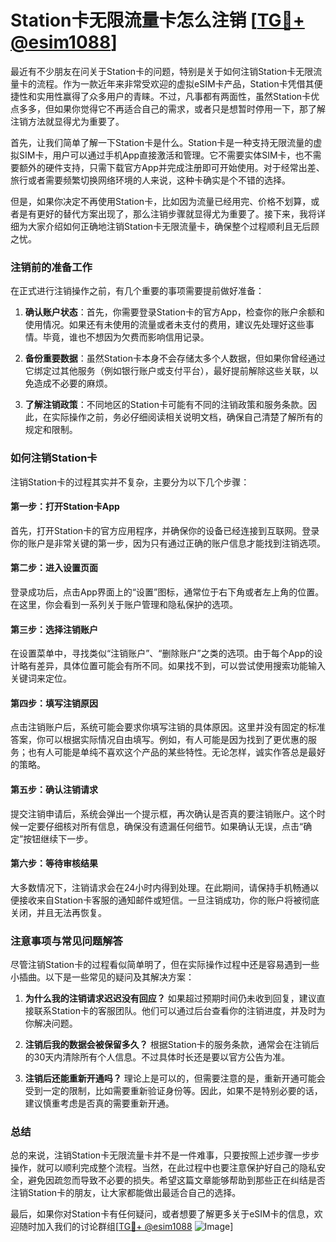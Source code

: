 # Station卡无限流量卡怎么注销 [[TG💪+ @esim1088](https://t.me/s/esim1088)]

最近有不少朋友在问关于Station卡的问题，特别是关于如何注销Station卡无限流量卡的流程。作为一款近年来非常受欢迎的虚拟eSIM卡产品，Station卡凭借其便捷性和实用性赢得了众多用户的青睐。不过，凡事都有两面性，虽然Station卡优点多多，但如果你觉得它不再适合自己的需求，或者只是想暂时停用一下，那了解注销方法就显得尤为重要了。

首先，让我们简单了解一下Station卡是什么。Station卡是一种支持无限流量的虚拟SIM卡，用户可以通过手机App直接激活和管理。它不需要实体SIM卡，也不需要额外的硬件支持，只需下载官方App并完成注册即可开始使用。对于经常出差、旅行或者需要频繁切换网络环境的人来说，这种卡确实是个不错的选择。

但是，如果你决定不再使用Station卡，比如因为流量已经用完、价格不划算，或者是有更好的替代方案出现了，那么注销步骤就显得尤为重要了。接下来，我将详细为大家介绍如何正确地注销Station卡无限流量卡，确保整个过程顺利且无后顾之忧。

### 注销前的准备工作

在正式进行注销操作之前，有几个重要的事项需要提前做好准备：

1. **确认账户状态**：首先，你需要登录Station卡的官方App，检查你的账户余额和使用情况。如果还有未使用的流量或者未支付的费用，建议先处理好这些事情。毕竟，谁也不想因为欠费而影响信用记录。

2. **备份重要数据**：虽然Station卡本身不会存储太多个人数据，但如果你曾经通过它绑定过其他服务（例如银行账户或支付平台），最好提前解除这些关联，以免造成不必要的麻烦。

3. **了解注销政策**：不同地区的Station卡可能有不同的注销政策和服务条款。因此，在实际操作之前，务必仔细阅读相关说明文档，确保自己清楚了解所有的规定和限制。

### 如何注销Station卡

注销Station卡的过程其实并不复杂，主要分为以下几个步骤：

#### 第一步：打开Station卡App

首先，打开Station卡的官方应用程序，并确保你的设备已经连接到互联网。登录你的账户是非常关键的第一步，因为只有通过正确的账户信息才能找到注销选项。

#### 第二步：进入设置页面

登录成功后，点击App界面上的“设置”图标，通常位于右下角或者左上角的位置。在这里，你会看到一系列关于账户管理和隐私保护的选项。

#### 第三步：选择注销账户

在设置菜单中，寻找类似“注销账户”、“删除账户”之类的选项。由于每个App的设计略有差异，具体位置可能会有所不同。如果找不到，可以尝试使用搜索功能输入关键词来定位。

#### 第四步：填写注销原因

点击注销账户后，系统可能会要求你填写注销的具体原因。这里并没有固定的标准答案，你可以根据实际情况自由填写。例如，有人可能是因为找到了更优惠的服务；也有人可能是单纯不喜欢这个产品的某些特性。无论怎样，诚实作答总是最好的策略。

#### 第五步：确认注销请求

提交注销申请后，系统会弹出一个提示框，再次确认是否真的要注销账户。这个时候一定要仔细核对所有信息，确保没有遗漏任何细节。如果确认无误，点击“确定”按钮继续下一步。

#### 第六步：等待审核结果

大多数情况下，注销请求会在24小时内得到处理。在此期间，请保持手机畅通以便接收来自Station卡客服的通知邮件或短信。一旦注销成功，你的账户将被彻底关闭，并且无法再恢复。

### 注意事项与常见问题解答

尽管注销Station卡的过程看似简单明了，但在实际操作过程中还是容易遇到一些小插曲。以下是一些常见的疑问及其解决方案：

1. **为什么我的注销请求迟迟没有回应？**
   如果超过预期时间仍未收到回复，建议直接联系Station卡的客服团队。他们可以通过后台查看你的注销进度，并及时为你解决问题。

2. **注销后我的数据会被保留多久？**
   根据Station卡的服务条款，通常会在注销后的30天内清除所有个人信息。不过具体时长还是要以官方公告为准。

3. **注销后还能重新开通吗？**
   理论上是可以的，但需要注意的是，重新开通可能会受到一定的限制，比如需要重新验证身份等。因此，如果不是特别必要的话，建议慎重考虑是否真的需要重新开通。

### 总结

总的来说，注销Station卡无限流量卡并不是一件难事，只要按照上述步骤一步步操作，就可以顺利完成整个流程。当然，在此过程中也要注意保护好自己的隐私安全，避免因疏忽而导致不必要的损失。希望这篇文章能够帮助到那些正在纠结是否注销Station卡的朋友，让大家都能做出最适合自己的选择。

最后，如果你对Station卡有任何疑问，或者想要了解更多关于eSIM卡的信息，欢迎随时加入我们的讨论群组[[TG💪+ @esim1088](https://t.me/s/esim1088) ![Image](https://i.postimg.cc/4NQfJmqS/Snipaste-2025-05-13-00-14-12.png)]